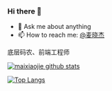 

### Hi there 👋

- 💬 Ask me about anything
- 📫 How to reach me: [@麦晓杰](https://weibo.com/778273234)

底层码农、前端工程师

[![maixiaojie github stats](https://github-readme-stats.vercel.app/api?username=maixiaojie&show_icons=true&theme=radical)](https://github.com/maixiaojie)

[![Top Langs](https://github-readme-stats.vercel.app/api/top-langs/?username=maixiaojie&layout=compact)](https://github.com/maixiaojie)

